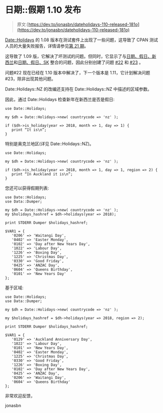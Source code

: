 # 日期::假期 1.10 发布

> 原文:[https://dev.to/jonasbn/dateholidays-110-released-181o](https://dev.to/jonasbn/dateholidays-110-released-181o)

[Date::Holidays](https://metacpan.org/pod/Date::Holidays) 的 1.08 版本在测试套件上出现了一些问题，这导致了 CPAN 测试人员的大量失败报告，详情请参见[第 21 期](https://github.com/jonasbn/Date-Holidays/issues/21)。

这导致了 1.09 版，它解决了坏测试的问题。但同时，它显示了与[日期、假日、新西兰](https://metacpan.org/pod/Date::Holidays::NZ)和[日期、假日、SK](https://metacpan.org/pod/Date::Holidays::SK) 整合的问题，因此分别创建了问题 [#22](https://github.com/jonasbn/perl-date-holidays/issues/22) 和 [#23](https://github.com/jonasbn/perl-date-holidays/issues/23) 。

问题#22 现在已经在 1.10 版本中解决了，下一个版本是 1.11，它计划解决问题#23，除非出现其他问题。

Date::Holidays::NZ 的改编还支持在 Date::Holidays::NZ 中描述的区域参数。

因此，通过 Date::Holidays 检查新年在新西兰是否是假日:

```
use Date::Holidays;

my $dh = Date::Holidays->new( countrycode => 'nz' );

if ($dh->is_holiday(year => 2018, month => 1, day => 1) {
   print “It is\n”;
} 
```

特别是奥克兰地区(详见 Date::Holidays::NZ)。

```
use Date::Holidays;

my $dh = Date::Holidays->new( countrycode => 'nz' );

if ($dh->is_holiday(year => 2018, month => 1, day => 1, region => 2) {        
   print “In Auckland it is\n”;
} 
```

您还可以获得假期列表:

```
use Date::Holidays;
use Data::Dumper;

my $dh = Date::Holidays->new( countrycode => 'nz' );
my $holidays_hashref = $dh->holidays(year => 2018);

print STDERR Dumper $holidays_hashref;

$VAR1 = {
   '0206' => 'Waitangi Day',
   '0402' => 'Easter Monday',
   '0102' => 'Day after New Years Day',
   '1022' => 'Labour Day',
   '1226' => 'Boxing Day',
   '1225' => 'Christmas Day',
   '0330' => 'Good Friday',
   '0425' => 'ANZAC Day',
   '0604' => 'Queens Birthday',
   '0101' => 'New Years Day'
}; 
```

基于区域:

```
use Date::Holidays;
use Data::Dumper;

my $dh = Date::Holidays->new( countrycode => 'nz' );

my $holidays_hashref = $dh->holidays(year => 2018, region => 2);

print STDERR Dumper $holidays_hashref;

$VAR1 = {
   '0129' => 'Auckland Anniversary Day',
   '1022' => 'Labour Day',
   '0101' => 'New Years Day',
   '0402' => 'Easter Monday',
   '1225' => 'Christmas Day',
   '0330' => 'Good Friday',
   '1226' => 'Boxing Day',
   '0102' => 'Day after New Years Day',
   '0425' => 'ANZAC Day',
   '0206' => 'Waitangi Day',
   '0604' => 'Queens Birthday'
}; 
```

非常欢迎反馈，

jonasbn